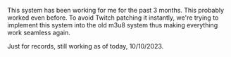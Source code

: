 This system has been working for me for the past 3 months. This probably worked even before. To avoid Twitch patching it instantly, we're trying to implement this system into the old m3u8 system thus making everything work seamless again. 

Just for records, still working as of today, 10/10/2023.
